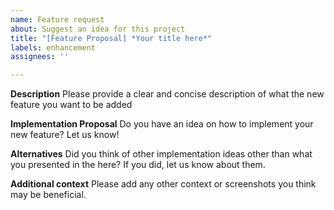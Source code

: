 ```yaml
---
name: Feature request
about: Suggest an idea for this project
title: "[Feature Proposal] *Your title here*"
labels: enhancement
assignees: ''

---
```


**Description**
Please provide a clear and concise description of what the new feature you want to be added

**Implementation Proposal**
Do you have an idea on how to implement your new feature? Let us know!

**Alternatives**
Did you think of other implementation ideas other than what you presented in the here? If you did, let us know about them.

**Additional context**
Please add any other context or screenshots you think may be beneficial.
